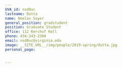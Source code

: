 ```yaml
---
UVA_id: nsd8uc
lastname: Dutta	
name: Neelav Sayer
general_position: gradstudent
position: Graduate Student
office: 112 Kerchof Hall
phone: 434-243-2304
email: nsd8uc@virginia.edu
image: __SITE_URL__/img/people/2019-spring/dutta.jpg
personal_page: 


---
```

